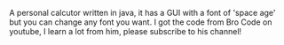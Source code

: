 A personal calcutor written in java, it has a GUI with a font of 'space age' but you can change any font you want. I got the code from Bro Code on youtube, I learn a lot from him, please subscribe to his channel!
